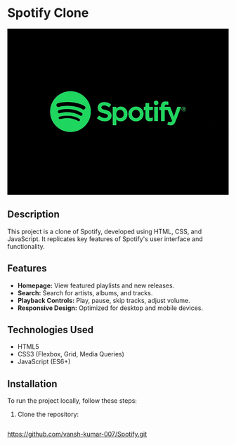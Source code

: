 # Spotify Clone

![Spotify Clone Demo](demo.gif)

## Description

This project is a clone of Spotify, developed using HTML, CSS, and JavaScript. It replicates key features of Spotify's user interface and functionality.

## Features

- **Homepage:** View featured playlists and new releases.
- **Search:** Search for artists, albums, and tracks.
- **Playback Controls:** Play, pause, skip tracks, adjust volume.
- **Responsive Design:** Optimized for desktop and mobile devices.

## Technologies Used

- HTML5
- CSS3 (Flexbox, Grid, Media Queries)
- JavaScript (ES6+)

## Installation

To run the project locally, follow these steps:

1. Clone the repository:

   ```bash
  https://github.com/vansh-kumar-007/Spotify.git

